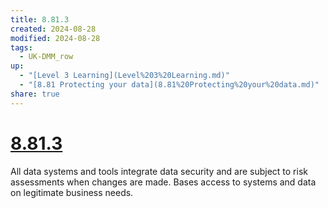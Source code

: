 ```yaml
---
title: 8.81.3
created: 2024-08-28
modified: 2024-08-28
tags:
  - UK-DMM_row
up:
  - "[Level 3 Learning](Level%203%20Learning.md)"
  - "[8.81 Protecting your data](8.81%20Protecting%20your%20data.md)"
share: true
---
```

# [8.81.3](8.81.3.md)

All data systems and tools integrate data security and are subject to risk assessments when changes are made. Bases access to systems and data on legitimate business needs.

